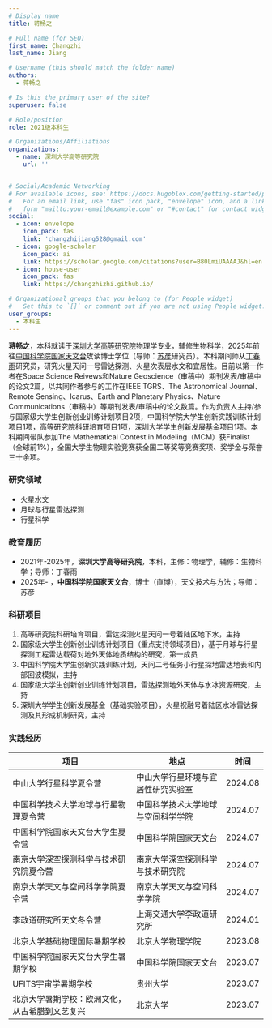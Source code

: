 ```yaml
---
# Display name
title: 蒋畅之

# Full name (for SEO)
first_name: Changzhi
last_name: Jiang

# Username (this should match the folder name)
authors:
  - 蒋畅之

# Is this the primary user of the site?
superuser: false

# Role/position
role: 2021级本科生

# Organizations/Affiliations
organizations:
  - name: 深圳大学高等研究院
    url: ''


# Social/Academic Networking
# For available icons, see: https://docs.hugoblox.com/getting-started/page-builder/#icons
#   For an email link, use "fas" icon pack, "envelope" icon, and a link in the
#   form "mailto:your-email@example.com" or "#contact" for contact widget.
social:
  - icon: envelope
    icon_pack: fas
    link: 'changzhijiang528@gmail.com'
  - icon: google-scholar
    icon_pack: ai
    link: https://scholar.google.com/citations?user=B80LmiUAAAAJ&hl=en
  - icon: house-user
    icon_pack: fas
    link: https://changzhizhi.github.io/

# Organizational groups that you belong to (for People widget)
#   Set this to `[]` or comment out if you are not using People widget.
user_groups:
  - 本科生
---
```


**蒋畅之**，本科就读于[深圳大学高等研究院](https://ias.szu.edu.cn/)物理学专业，辅修生物科学，2025年前往[中国科学院国家天文台](http://www.bao.ac.cn/)攻读博士学位（导师：[苏彦](https://people.ucas.ac.cn/~suyan)研究员）。本科期间师从[丁春雨](https://ias.szu.edu.cn/info/1046/2793.htm)研究员，研究火星天问一号雷达探测、火星次表层水文和宜居性。目前以第一作者在Space Science Reivews和Nature Geoscience（审稿中）期刊发表/审稿中的论文2篇，以共同作者参与的工作在IEEE TGRS、The Astronomical Journal、Remote Sensing、Icarus、Earth and Planetary Physics、Nature Communications（审稿中）等期刊发表/审稿中的论文数篇。作为负责人主持/参与国家级大学生创新创业训练计划项目2项，中国科学院大学生创新实践训练计划项目1项，高等研究院科研培育项目1项，深圳大学学生创新发展基金项目1项。本科期间带队参加The Mathematical Contest in Modeling（MCM）获Finalist（全球前1%），全国大学生物理实验竞赛获全国二等奖等竞赛奖项、奖学金与荣誉三十余项。

### 研究领域
  - 火星水文
  - 月球与行星雷达探测
  - 行星科学

### 教育履历

  - 2021年-2025年，**深圳大学高等研究院**，本科，主修：物理学，辅修：生物科学；导师：丁春雨
  - 2025年- ，**中国科学院国家天文台**，博士（直博），天文技术与方法；导师：苏彦


### 科研项目
1. 高等研究院科研培育项目，雷达探测火星天问一号着陆区地下水，主持
2. 国家级大学生创新创业训练计划项目（重点支持领域项目），基于月球与行星探测工程雷达载荷对地外天体地质结构的研究，第一成员
3. 中国科学院大学生创新实践训练计划，天问二号任务小行星探地雷达地表和内部回波模拟，主持
4. 国家级大学生创新创业训练计划项目，雷达探测地外天体与水冰资源研究，主持
5. 深圳大学学生创新发展基金（基础实验项目），火星祝融号着陆区水冰雷达探测及其形成机制研究，主持


### 实践经历

|项目|地点|时间|
|---------------------------------|---------------------------| ---|
|中山大学行星科学夏令营|中山大学行星环境与宜居性研究实验室|2024.08|
|中国科学技术大学地球与行星物理夏令营|中国科学技术大学地球与空间科学学院|2024.07|
|中国科学院国家天文台大学生夏令营|中国科学院国家天文台|2024.07|
|南京大学深空探测科学与技术研究院夏令营|南京大学深空探测科学与技术研究院|2024.07|
|南京大学天文与空间科学学院夏令营|南京大学天文与空间科学学院|2024.07|
|李政道研究所天文冬令营|上海交通大学李政道研究所|2024.01|
|北京大学基础物理国际暑期学校|北京大学物理学院|2023.08|
|中国科学院国家天文台大学生暑期学校|中国科学院国家天文台|2023.07|
|UFITS宇宙学暑期学校|贵州大学|2023.07|
|北京大学暑期学校：欧洲文化，从古希腊到文艺复兴|北京大学|2023.07|